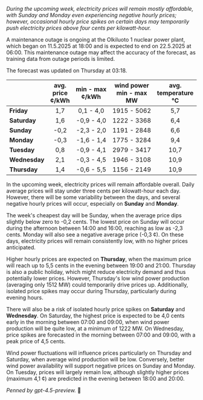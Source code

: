 *During the upcoming week, electricity prices will remain mostly affordable, with Sunday and Monday even experiencing negative hourly prices; however, occasional hourly price spikes on certain days may temporarily push electricity prices above four cents per kilowatt-hour.*

A maintenance outage is ongoing at the Olkiluoto 1 nuclear power plant, which began on 11.5.2025 at 18:00 and is expected to end on 22.5.2025 at 06:00. This maintenance outage may affect the accuracy of the forecast, as training data from outage periods is limited.

The forecast was updated on Thursday at 03:18.

|              | avg.<br>price<br>¢/kWh | min - max<br>¢/kWh | wind power<br>min - max<br>MW | avg.<br>temperature<br>°C |
|:-------------|:----------------------:|:------------------:|:-----------------------------:|:-------------------------:|
| **Friday**   |          1,7           |     0,1 - 4,0      |          1915 - 5062          |            5,7            |
| **Saturday** |          1,6           |    -0,9 - 4,0      |          1222 - 3368          |            6,4            |
| **Sunday**   |         -0,2           |    -2,3 - 2,0      |          1191 - 2848          |            6,6            |
| **Monday**   |         -0,3           |    -1,6 - 1,4      |          1775 - 3284          |            9,4            |
| **Tuesday**  |          0,8           |    -0,9 - 4,1      |          2979 - 3417          |           10,7            |
| **Wednesday**|          2,1           |    -0,3 - 4,5      |          1946 - 3108          |           10,9            |
| **Thursday** |          1,4           |    -0,6 - 5,5      |          1156 - 2149          |           10,9            |

In the upcoming week, electricity prices will remain affordable overall. Daily average prices will stay under three cents per kilowatt-hour each day. However, there will be some variability between the days, and several negative hourly prices will occur, especially on **Sunday** and **Monday**.

The week's cheapest day will be Sunday, when the average price dips slightly below zero to -0,2 cents. The lowest price on Sunday will occur during the afternoon between 14:00 and 16:00, reaching as low as -2,3 cents. Monday will also see a negative average price (-0,3 ¢). On these days, electricity prices will remain consistently low, with no higher prices anticipated.

Higher hourly prices are expected on **Thursday**, when the maximum price will reach up to 5,5 cents in the evening between 19:00 and 21:00. Thursday is also a public holiday, which might reduce electricity demand and thus potentially lower prices. However, Thursday's low wind power production (averaging only 1512 MW) could temporarily drive prices up. Additionally, isolated price spikes may occur during Thursday, particularly during evening hours.

There will also be a risk of isolated hourly price spikes on **Saturday** and **Wednesday**. On Saturday, the highest price is expected to be 4,0 cents early in the morning between 07:00 and 09:00, when wind power production will be quite low, at a minimum of 1222 MW. On Wednesday, price spikes are forecasted in the morning between 07:00 and 09:00, with a peak price of 4,5 cents.

Wind power fluctuations will influence prices particularly on Thursday and Saturday, when average wind production will be low. Conversely, better wind power availability will support negative prices on Sunday and Monday. On Tuesday, prices will largely remain low, although slightly higher prices (maximum 4,1 ¢) are predicted in the evening between 18:00 and 20:00.

*Penned by gpt-4.5-preview.* 🍃

